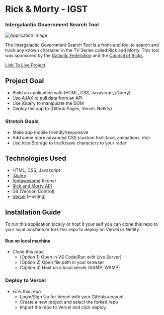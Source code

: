 # Rick & Morty - IGST

### Intergalactic Government Search Tool

![Application Image](https://i.imgur.com/53IhKLA.png)

The Intergalactic Government Search Tool is a front-end tool to search and track any known character in the TV Series called Rick and Morty. This tool was sponsored by the [Galactic Federation](https://rickandmorty.fandom.com/wiki/Galactic_Federation) and the [Council of Ricks](https://rickandmorty.fandom.com/wiki/Council_of_Ricks).

[Link To Live Project](https://rick-and-morty-igst.vercel.app/)

## Project Goal

- Build an application with (HTML, CSS, Javascript, jQuery)
- Use AJAX to pull data from an API
- Use jQuery to manipulate the DOM
- Deploy the app to (Github Pages, Vercel, Netlify)

### Stretch Goals

- Make app mobile friendly/responsive
- Add some more advanced CSS (custom font-face, animations, etc)
- Use localStorage to track/save characters to your radar

## Technologies Used

- HTML, CSS, Javascript
- [jQuery](https://jquery.com/)
- [fontawesome](https://fontawesome.com/) (Icons)
- [Rick and Morty API](https://rickandmortyapi.com/documentation)
- Git (Version Control)
- [Vercel](https://vercel.com/) (Hosting)

## Installation Guide

To run this application locally or host it your self you can clone this repo to your local machine or fork this repo to deploy on Vercel or Netlify.

#### Run on local machine

- Clone this repo
  - (Option 1) Open in VS Code(Run with Live Server)
  - (Option 2) Open file path in your browser
  - (Option 3) Host on a local server (XAMP, WAMP)

### Deploy to Vercel

- Fork this repo
  - Login/Sign Up for Vercel with your GitHub account
  - Create a new project and select the forked repo
  - Import the repo to Vercel and click deploy.
